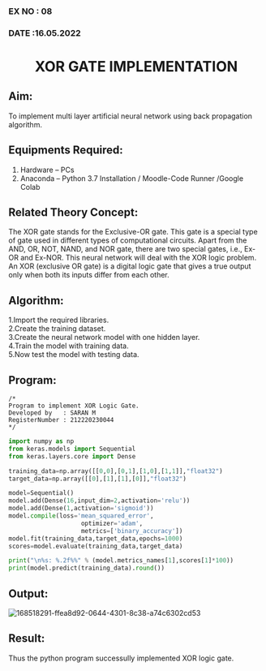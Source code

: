 ### EX NO : 08
### DATE  :16.05.2022
# <p align="center"> XOR GATE IMPLEMENTATION </p>
## Aim:
   To implement multi layer artificial neural network using back propagation algorithm.
## Equipments Required:
1. Hardware – PCs
2. Anaconda – Python 3.7 Installation / Moodle-Code Runner /Google Colab

## Related Theory Concept:
The XOR gate stands for the Exclusive-OR gate. This gate is a special type of gate used in different types of computational circuits. Apart from the AND, OR, NOT, NAND, and NOR gate, there are two special gates, i.e., Ex-OR and Ex-NOR.
This neural network will deal with the XOR logic problem. An XOR (exclusive OR gate) is a digital logic gate that gives a true output only when both its inputs differ from each other.
## Algorithm:
1.Import the required libraries.<br>
2.Create the training dataset.<br>
3.Create the neural network model with one hidden layer.<br>
4.Train the model with training data.<br>
5.Now test the model with testing data.<br>


## Program:
```
/*
Program to implement XOR Logic Gate.
Developed by   : SARAN M
RegisterNumber : 212220230044
*/
```
```python
import numpy as np
from keras.models import Sequential
from keras.layers.core import Dense

training_data=np.array([[0,0],[0,1],[1,0],[1,1]],"float32")
target_data=np.array([[0],[1],[1],[0]],"float32")

model=Sequential()
model.add(Dense(16,input_dim=2,activation='relu'))
model.add(Dense(1,activation='sigmoid'))
model.compile(loss='mean_squared_error',
                    optimizer='adam',
                    metrics=['binary_accuracy'])
model.fit(training_data,target_data,epochs=1000)
scores=model.evaluate(training_data,target_data)

print("\n%s: %.2f%%" % (model.metrics_names[1],scores[1]*100))
print(model.predict(training_data).round())
```

## Output:

![168518291-ffea8d92-0644-4301-8c38-a74c6302cd53](https://user-images.githubusercontent.com/75235022/169445693-00d0f6f4-2f9a-4fe6-b3af-b0672b6c4ac1.png)


## Result:
Thus the python program successully implemented XOR logic gate.
